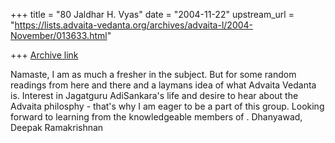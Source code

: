 +++
title = "80 Jaldhar H. Vyas"
date = "2004-11-22"
upstream_url = "https://lists.advaita-vedanta.org/archives/advaita-l/2004-November/013633.html"

+++
[Archive link](https://lists.advaita-vedanta.org/archives/advaita-l/2004-November/013633.html)

Namaste,
I am as much a fresher in the subject. But for some random readings
from here and there and a laymans idea of what Advaita Vedanta is.
Interest in Jagatguru AdiSankara's life and desire to hear about the
Advaita philosphy - that's why I am eager to be a part of this group.
Looking forward to learning from the knowledgeable members of .
Dhanyawad,
Deepak Ramakrishnan

>

